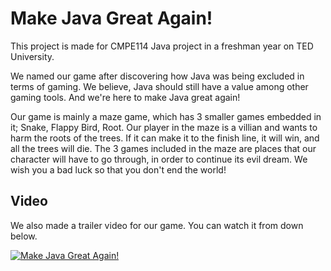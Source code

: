 # Make Java Great Again!

This project is made for CMPE114 Java project in a freshman year on TED University.  

We named our game after discovering how Java was being excluded in terms of gaming. We believe, Java should still have a value among other gaming tools. And we're here to make Java great again!

Our game is mainly a maze game, which has 3 smaller games embedded in it; Snake, Flappy Bird, Root. Our player in the maze is a villian and wants to harm the roots of the trees. If it can make it to the finish line, it will win, and all the trees will die. 
The 3 games included in the maze are places that our character will have to go through, in order to continue its evil dream. 
We wish you a bad luck so that you don't end the world!

## Video

We also made a trailer video for our game. You can watch it from down below.


<a href="https://www.youtube.com/watch?v=FIVzREhIhUY" target="_blank"><img src="https://res.cloudinary.com/marcomontalbano/image/upload/v1653470941/video_to_markdown/images/youtube--6UP4jpDv2tU-c05b58ac6eb4c4700831b2b3070cd403.jpg" alt="Make Java Great Again!"></a>



